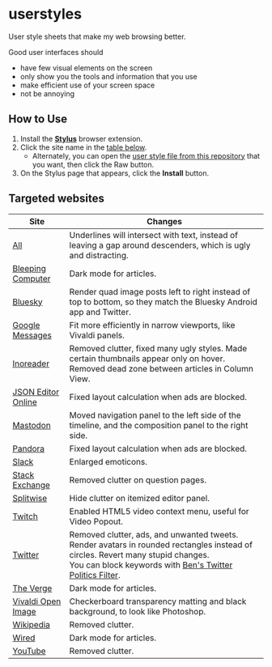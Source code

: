 # userstyles
User style sheets that make my web browsing better.

Good user interfaces should
- have few visual elements on the screen
- only show you the tools and information that you use
- make efficient use of your screen space
- not be annoying

## How to Use
1. Install the [**Stylus**](https://add0n.com/stylus.html) browser extension.
1. Click the site name in the [table below](#targeted-websites).
    - Alternately, you can open the [user style file from this repository](https://github.com/Aldaviva/userstyles/tree/master/styles) that you want, then click the Raw button.
1. On the Stylus page that appears, click the **Install** button.

## Targeted websites
|Site|Changes|
|---|---|
|[All](https://github.com/Aldaviva/userstyles/raw/master/styles/solidunderlines.user.css)|Underlines will intersect with text, instead of leaving a gap around descenders, which is ugly and distracting.|
|[Bleeping Computer](https://github.com/Aldaviva/userstyles/raw/master/styles/bleepingcomputer.user.css)|Dark mode for articles.|
|[Bluesky](https://github.com/Aldaviva/userstyles/raw/master/styles/bluesky.user.css)|Render quad image posts left to right instead of top to bottom, so they match the Bluesky Android app and Twitter.|
|[Google Messages](https://github.com/Aldaviva/userstyles/raw/master/styles/google-messages.user.css)|Fit more efficiently in narrow viewports, like Vivaldi panels.|
|[Inoreader](https://github.com/Aldaviva/userstyles/raw/master/styles/inoreader.user.css)|Removed clutter, fixed many ugly styles. Made certain thumbnails appear only on hover. Removed dead zone between articles in Column View.|
|[JSON Editor Online](https://github.com/Aldaviva/userstyles/raw/master/styles/jsoneditoronline.user.css)|Fixed layout calculation when ads are blocked.|
|[Mastodon](https://github.com/Aldaviva/userstyles/raw/master/styles/mastodon.user.css)|Moved navigation panel to the left side of the timeline, and the composition panel to the right side.|
|[Pandora](https://github.com/Aldaviva/userstyles/raw/master/styles/pandora.user.css)|Fixed layout calculation when ads are blocked.|
|[Slack](https://github.com/Aldaviva/userstyles/raw/master/styles/slack.user.css)|Enlarged emoticons.|
|[Stack Exchange](https://github.com/Aldaviva/userstyles/raw/master/styles/stackoverflow.user.css)|Removed clutter on question pages.|
|[Splitwise](https://github.com/Aldaviva/userstyles/raw/master/styles/splitwise.user.css)|Hide clutter on itemized editor panel.|
|[Twitch](https://github.com/Aldaviva/userstyles/raw/master/styles/twitch.user.css)|Enabled HTML5 video context menu, useful for Video Popout.|
|[Twitter](https://github.com/Aldaviva/userstyles/raw/master/styles/twitter.user.css)|Removed clutter, ads, and unwanted tweets. Render avatars in rounded rectangles instead of circles. Revert many stupid changes.<br>You can block keywords with [Ben's Twitter Politics Filter](https://github.com/Aldaviva/content-blocking-filters).|
|[The Verge](https://github.com/Aldaviva/userstyles/raw/master/styles/verge.user.css)|Dark mode for articles.|
|[Vivaldi Open Image](https://github.com/Aldaviva/userstyles/raw/master/styles/vivaldi-image.user.css)|Checkerboard transparency matting and black background, to look like Photoshop.|
|[Wikipedia](https://github.com/Aldaviva/userstyles/raw/master/styles/wikipedia.user.css)|Removed clutter.|
|[Wired](https://github.com/Aldaviva/userstyles/raw/master/styles/wired.user.css)|Dark mode for articles.|
|[YouTube](https://github.com/Aldaviva/userstyles/raw/master/styles/youtube.user.css)|Removed clutter.|
